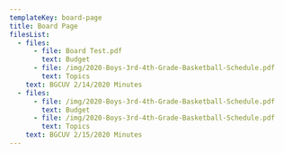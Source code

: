 ```yaml
---
templateKey: board-page
title: Board Page
filesList:
  - files:
      - file: Board Test.pdf
        text: Budget
      - file: /img/2020-Boys-3rd-4th-Grade-Basketball-Schedule.pdf
        text: Topics
    text: BGCUV 2/14/2020 Minutes
  - files:
      - file: /img/2020-Boys-3rd-4th-Grade-Basketball-Schedule.pdf
        text: Budget
      - file: /img/2020-Boys-3rd-4th-Grade-Basketball-Schedule.pdf
        text: Topics
    text: BGCUV 2/15/2020 Minutes
---
```

